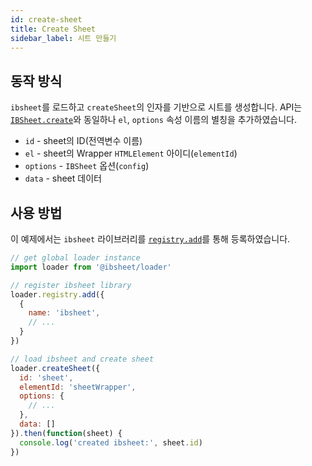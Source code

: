 ```yaml
---
id: create-sheet
title: Create Sheet
sidebar_label: 시트 만들기
---
```


## 동작 방식

`ibsheet`를 로드하고 `createSheet`의 인자를 기반으로 시트를 생성합니다. API는 [`IBSheet.create`](https://docs.ibleaders.com/ibsheet/v8/manual/#docs/static/create)와 동일하나 `el`, `options` 속성 이름의 별칭을 추가하였습니다.

* `id` - sheet의 ID(전역변수 이름)
* `el` - sheet의 Wrapper `HTMLElement` 아이디(`elementId`)
* `options` - `IBSheet` 옵션(`config`)
* `data` - sheet 데이터


## 사용 방법

이 예제에서는 `ibsheet` 라이브러리를 [`registry.add`](../basic/registry#add)를 통해 등록하였습니다.

```js
// get global loader instance
import loader from '@ibsheet/loader'

// register ibsheet library
loader.registry.add({
  {
    name: 'ibsheet',
    // ...
  }
})

// load ibsheet and create sheet
loader.createSheet({
  id: 'sheet',
  elementId: 'sheetWrapper',
  options: {
    // ...
  },
  data: []
}).then(function(sheet) {
  console.log('created ibsheet:', sheet.id)
})
```
